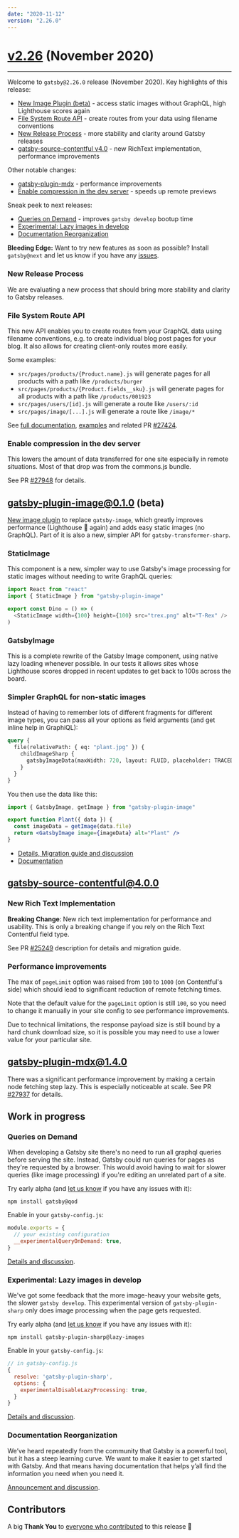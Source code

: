 ```yaml
---
date: "2020-11-12"
version: "2.26.0"
---
```


# [v2.26](https://github.com/gatsbyjs/gatsby/compare/gatsby@2.26.0-next.0...gatsby@2.26.0) (November 2020)

---

Welcome to `gatsby@2.26.0` release (November 2020).
Key highlights of this release:

- [New Image Plugin (beta)](#gatsby-plugin-image010-beta) - access static images without GraphQL, high Lighthouse scores again
- [File System Route API](#file-system-route-api) - create routes from your data using filename conventions
- [New Release Process](#new-release-process) - more stability and clarity around Gatsby releases
- [gatsby-source-contentful v4.0](#gatsby-source-contentful400) - new RichText implementation, performance improvements

Other notable changes:

- [gatsby-plugin-mdx](#gatsby-plugin-mdx140) - performance improvements
- [Enable compression in the dev server](#enable-compression-in-the-dev-server) - speeds up remote previews

Sneak peek to next releases:

- [Queries on Demand](#queries-on-demand) - improves `gatsby develop` bootup time
- [Experimental: Lazy images in develop](#experimental-lazy-images-in-develop)
- [Documentation Reorganization](#documentation-reorganization)

**Bleeding Edge:** Want to try new features as soon as possible? Install `gatsby@next` and let us know
if you have any [issues](https://github.com/gatsbyjs/gatsby/issues).

### New Release Process

We are evaluating a new process that should bring more stability and clarity
to Gatsby releases.

### File System Route API

This new API enables you to create routes from your GraphQL data using filename conventions,
e.g. to create individual blog post pages for your blog. It also allows for creating client-only routes more easily.

Some examples:

- `src/pages/products/{Product.name}.js` will generate pages for all products with a path like `/products/burger`
- `src/pages/products/{Product.fields__sku}.js` will generate pages for all products with a path like `/products/001923`
- `src/pages/users/[id].js` will generate a route like `/users/:id`
- `src/pages/image/[...].js` will generate a route like `/image/*`

See [full documentation](https://www.gatsbyjs.com/docs/file-system-route-api/),
[examples](https://github.com/gatsbyjs/gatsby/tree/master/examples/route-api)
and related PR [#27424](https://github.com/gatsbyjs/gatsby/pull/27424).

### Enable compression in the dev server

This lowers the amount of data transferred for one site especially in remote situations.
Most of that drop was from the commons.js bundle.

See PR [#27948](https://github.com/gatsbyjs/gatsby/pull/27948) for details.

## gatsby-plugin-image@0.1.0 (beta)

[New image plugin](https://github.com/gatsbyjs/gatsby/tree/master/packages/gatsby-plugin-image) to replace `gatsby-image`, which greatly improves performance (Lighthouse 💯 again) and adds easy static images (no GraphQL). Part of it is also a new, simpler API for `gatsby-transformer-sharp`.

### StaticImage

This component is a new, simpler way to use Gatsby's image processing for static images without needing to write GraphQL queries:

```js
import React from "react"
import { StaticImage } from "gatsby-plugin-image"

export const Dino = () => (
  <StaticImage width={100} height={100} src="trex.png" alt="T-Rex" />
)
```

### GatsbyImage

This is a complete rewrite of the Gatsby Image component, using native lazy loading whenever possible.
In our tests it allows sites whose Lighthouse scores dropped in recent updates to get back to 100s across the board.

### Simpler GraphQL for non-static images

Instead of having to remember lots of different fragments for different image types,
you can pass all your options as field arguments (and get inline help in GraphiQL):

```graphql
query {
  file(relativePath: { eq: "plant.jpg" }) {
    childImageSharp {
      gatsbyImageData(maxWidth: 720, layout: FLUID, placeholder: TRACED_SVG)
    }
  }
}
```

You then use the data like this:

```jsx
import { GatsbyImage, getImage } from "gatsby-plugin-image"

export function Plant({ data }) {
  const imageData = getImage(data.file)
  return <GatsbyImage image={imageData} alt="Plant" />
}
```

- [Details, Migration guide and discussion](https://github.com/gatsbyjs/gatsby/discussions/27950)
- [Documentation](https://github.com/gatsbyjs/gatsby/tree/master/packages/gatsby-plugin-image)

## gatsby-source-contentful@4.0.0

### New Rich Text Implementation

**Breaking Change**: New rich text implementation for performance and usability. This is only a breaking change if you rely on the Rich Text Contentful field type.

See PR [#25249](https://github.com/gatsbyjs/gatsby/pull/25249) description for details and migration guide.

### Performance improvements

The max of `pageLimit` option was raised from `100` to `1000` (on Contentful's side) which should lead
to significant reduction of remote fetching times.

Note that the default value for the `pageLimit` option is still `100`, so you need to change
it manually in your site config to see performance improvements.

Due to technical limitations, the response payload size is still bound by a hard chunk download
size, so it is possible you may need to use a lower value for your particular site.

## gatsby-plugin-mdx@1.4.0

There was a significant performance improvement by making a certain node fetching step lazy.
This is especially noticeable at scale. See PR [#27937](https://github.com/gatsbyjs/gatsby/pull/27937) for details.

## Work in progress

### Queries on Demand

When developing a Gatsby site there's no need to run all graphql queries before serving the site.
Instead, Gatsby could run queries for pages as they're requested by a browser.
This would avoid having to wait for slower queries (like image processing) if you're editing an unrelated part of a site.

Try early alpha (and [let us know](https://github.com/gatsbyjs/gatsby/discussions/27620) if you have any issues with it):

```
npm install gatsby@qod
```

Enable in your `gatsby-config.js`:

```js
module.exports = {
  // your existing configuration
  __experimentalQueryOnDemand: true,
}
```

[Details and discussion](https://github.com/gatsbyjs/gatsby/discussions/27620).

### Experimental: Lazy images in develop

We've got some feedback that the more image-heavy your website gets, the slower `gatsby develop`.
This experimental version of `gatsby-plugin-sharp` only does image processing when the page gets requested.

Try early alpha (and [let us know](https://github.com/gatsbyjs/gatsby/discussions/27603) if you have any issues with it):

```
npm install gatsby-plugin-sharp@lazy-images
```

Enable in your `gatsby-config.js`:

```js
// in gatsby-config.js
{
  resolve: 'gatsby-plugin-sharp',
  options: {
    experimentalDisableLazyProcessing: true,
  }
}
```

[Details and discussion](https://github.com/gatsbyjs/gatsby/discussions/27603).

### Documentation Reorganization

We’ve heard repeatedly from the community that Gatsby is a powerful tool,
but it has a steep learning curve. We want to make it easier to get started with Gatsby.
And that means having documentation that helps y’all find the information you need when you need it.

[Announcement and discussion](https://github.com/gatsbyjs/gatsby/discussions/27856).

## Contributors

A big **Thank You** to [everyone who contributed](https://github.com/gatsbyjs/gatsby/compare/gatsby@2.26.0-next.0...gatsby@2.26.0) to this release 💜
